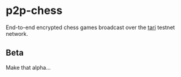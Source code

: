 # p2p-chess

End-to-end encrypted chess games broadcast over the [tari](https://github.com/tari-project/tari) testnet network.

## Beta

Make that alpha...
